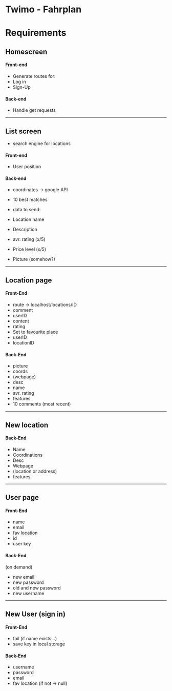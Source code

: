 # Twimo - Fahrplan

# Requirements

## Homescreen

#### Front-end

- Generate routes for:
- Log in
- Sign-Up

#### Back-end

- Handle get requests

---
## List screen

- search engine for locations

#### Front-end

- User position

#### Back-end

- coordinates -> google API
- 10 best matches

- data to send:
- Location name
- Description
- avr. rating (x/5)
- Price level (x/5)
- Picture (somehow?)
---
## Location page

#### Front-End

- route -> localhost/locations/ID
- comment
- userID
- content
- rating
- Set to favourite place
- userID
- locationID

#### Back-End

- picture
- coords
- (webpage)
- desc
- name
- avr. rating
- features
- 10 comments (most recent)
---
## New location

#### Back-End

- Name
- Coordinations
- Desc
- Webpage
- (location or address)
- features
---
## User page

#### Front-End

- name
- email
- fav location
- id
- user key

#### Back-End

(on demand)

- new email
- new password
- old and new password
- new username

---
## New User (sign in) 
#### Front-End 
- fail (if name exists...)
- save key in local storage 

#### Back-End 
- username 
- password 
- email 
- fav location (if not -> null) 

